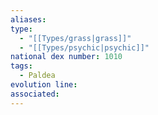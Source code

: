 ```yaml
---
aliases: 
type:
  - "[[Types/grass|grass]]"
  - "[[Types/psychic|psychic]]"
national dex number: 1010
tags:
  - Paldea
evolution line: 
associated:
---
```

